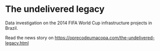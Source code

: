 # The undelivered legacy
Data investigation on the 2014 FIFA World Cup infrastructure projects in Brazil.

Read the news story on https://oprecodeumacopa.com/the-undelivered-legacy.html

